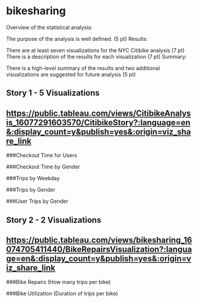# bikesharing
Overview of the statistical analysis:

The purpose of the analysis is well defined. (5 pt)
Results:

There are at least seven visualizations for the NYC Citibike analysis (7 pt)
There is a description of the results for each visualization (7 pt)
Summary:

There is a high-level summary of the results and two additional visualizations are suggested for future analysis (5 pt)

## Story 1 - 5 Visualizations
## https://public.tableau.com/views/CitibikeAnalysis_16077291603570/CitibikeStory?:language=en&:display_count=y&publish=yes&:origin=viz_share_link
###Checkout Time for Users

###Checkout Time by Gender

###Trips by Weekday

###Trips by Gender

###User Trips by Gender

## Story 2 - 2 Visualizations
## https://public.tableau.com/views/bikesharing_16074705411440/BikeRepairsVisualization?:language=en&:display_count=y&publish=yes&:origin=viz_share_link
###Bike Repairs (How many trips per bike)

###Bike Utilization (Duration of trips per bike)
